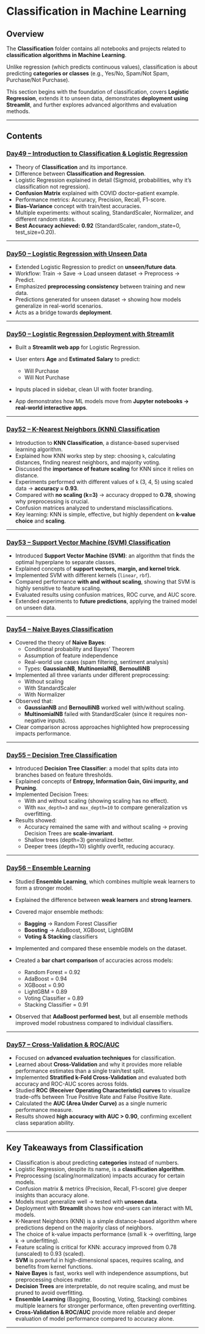 # Classification in Machine Learning

## Overview

The **Classification** folder contains all notebooks and projects related to **classification algorithms in Machine Learning**.

Unlike regression (which predicts continuous values), classification is about predicting **categories or classes** (e.g., Yes/No, Spam/Not Spam, Purchase/Not Purchase).

This section begins with the foundation of classification, covers **Logistic Regression**, extends it to unseen data, demonstrates **deployment using Streamlit**, and further explores advanced algorithms and evaluation methods.

---

## Contents

### [Day49 – Introduction to Classification & Logistic Regression](Day49_Intro_to_Classification_&_Logistic_Regression)

* Theory of **Classification** and its importance.
* Difference between **Classification and Regression**.
* Logistic Regression explained in detail (Sigmoid, probabilities, why it’s classification not regression).
* **Confusion Matrix** explained with COVID doctor–patient example.
* Performance metrics: Accuracy, Precision, Recall, F1-score.
* **Bias–Variance** concept with train/test accuracies.
* Multiple experiments: without scaling, StandardScaler, Normalizer, and different random states.
* **Best Accuracy achieved: 0.92** (StandardScaler, random_state=0, test_size=0.20).

---

### [Day50 – Logistic Regression with Unseen Data](Day50a_Logistic_Regression_on_Unseen_Data)

* Extended Logistic Regression to predict on **unseen/future data**.
* Workflow: Train → Save → Load unseen dataset → Preprocess → Predict.
* Emphasized **preprocessing consistency** between training and new data.
* Predictions generated for unseen dataset → showing how models generalize in real-world scenarios.
* Acts as a bridge towards **deployment**.

---

### [Day50 – Logistic Regression Deployment with Streamlit](Day50b_LR_Deployment_with_Streamlit)

* Built a **Streamlit web app** for Logistic Regression.
* User enters **Age** and **Estimated Salary** to predict:

  * Will Purchase
  * Will Not Purchase
* Inputs placed in sidebar, clean UI with footer branding.
* App demonstrates how ML models move from **Jupyter notebooks → real-world interactive apps**.

---

### [Day52 – K-Nearest Neighbors (KNN) Classification](Day52_K-Nearest_Neighbors_(KNN)_Classification)

* Introduction to **KNN Classification**, a distance-based supervised learning algorithm.
* Explained how KNN works step by step: choosing `k`, calculating distances, finding nearest neighbors, and majority voting.
* Discussed the **importance of feature scaling** for KNN since it relies on distance.
* Experiments performed with different values of `k` (3, 4, 5) using scaled data → **accuracy = 0.93**.
* Compared with **no scaling (k=3)** → accuracy dropped to **0.78**, showing why preprocessing is crucial.
* Confusion matrices analyzed to understand misclassifications.
* Key learning: KNN is simple, effective, but highly dependent on **k-value choice** and **scaling**.

---

### [Day53 – Support Vector Machine (SVM) Classification](Day53_Support_Vector_Machine(SVM)_Classification)

* Introduced **Support Vector Machine (SVM)**: an algorithm that finds the optimal hyperplane to separate classes.  
* Explained concepts of **support vectors, margin, and kernel trick**.  
* Implemented SVM with different kernels (`linear`, `rbf`).  
* Compared performance **with and without scaling**, showing that SVM is highly sensitive to feature scaling.  
* Evaluated results using confusion matrices, ROC curve, and AUC score.  
* Extended experiments to **future predictions**, applying the trained model on unseen data.  

---

### [Day54 – Naive Bayes Classification](Day54_Naive_Bayes_Classification)

* Covered the theory of **Naive Bayes**:
  - Conditional probability and Bayes’ Theorem  
  - Assumption of feature independence  
  - Real-world use cases (spam filtering, sentiment analysis)  
  - Types: **GaussianNB**, **MultinomialNB**, **BernoulliNB**  
* Implemented all three variants under different preprocessing:
  - Without scaling  
  - With StandardScaler  
  - With Normalizer  
* Observed that:
  - **GaussianNB** and **BernoulliNB** worked well with/without scaling.  
  - **MultinomialNB** failed with StandardScaler (since it requires non-negative inputs).  
* Clear comparison across approaches highlighted how preprocessing impacts performance.  

---

### [Day55 – Decision Tree Classification](Day55_Decision_Tree_Classification)

* Introduced **Decision Tree Classifier**: a model that splits data into branches based on feature thresholds.  
* Explained concepts of **Entropy, Information Gain, Gini impurity, and Pruning**.  
* Implemented Decision Trees:
  - With and without scaling (showing scaling has no effect).  
  - With `max_depth=3` and `max_depth=10` to compare generalization vs overfitting.  
* Results showed:
  - Accuracy remained the same with and without scaling → proving Decision Trees are **scale-invariant**.  
  - Shallow trees (depth=3) generalized better.  
  - Deeper trees (depth=10) slightly overfit, reducing accuracy.  

---

### [Day56 – Ensemble Learning](Day56_Ensemble_Learning)

* Studied **Ensemble Learning**, which combines multiple weak learners to form a stronger model.
* Explained the difference between **weak learners** and **strong learners**.
* Covered major ensemble methods:

  * **Bagging** → Random Forest Classifier
  * **Boosting** → AdaBoost, XGBoost, LightGBM
  * **Voting & Stacking** classifiers
* Implemented and compared these ensemble models on the dataset.
* Created a **bar chart comparison** of accuracies across models:

  * Random Forest = 0.92
  * AdaBoost = 0.94
  * XGBoost = 0.90
  * LightGBM = 0.89
  * Voting Classifier = 0.89
  * Stacking Classifier = 0.91
* Observed that **AdaBoost performed best**, but all ensemble methods improved model robustness compared to individual classifiers.

---

### [Day57 – Cross-Validation & ROC/AUC](Day57_Cross_Validation_and_ROC_AUC)

* Focused on **advanced evaluation techniques** for classification.
* Learned about **Cross-Validation** and why it provides more reliable performance estimates than a single train/test split.
* Implemented **Stratified k-Fold Cross-Validation** and evaluated both accuracy and ROC-AUC scores across folds.
* Studied **ROC (Receiver Operating Characteristic) curves** to visualize trade-offs between True Positive Rate and False Positive Rate.
* Calculated the **AUC (Area Under Curve)** as a single numeric performance measure.
* Results showed **high accuracy with AUC > 0.90**, confirming excellent class separation ability.

---
## Key Takeaways from Classification

* Classification is about predicting **categories** instead of numbers.
* Logistic Regression, despite its name, is a **classification algorithm**.
* Preprocessing (scaling/normalization) impacts accuracy for certain models.
* Confusion matrix & metrics (Precision, Recall, F1-score) give deeper insights than accuracy alone.
* Models must generalize well → tested with **unseen data**.
* Deployment with **Streamlit** shows how end-users can interact with ML models.
* K-Nearest Neighbors (KNN) is a simple distance-based algorithm where predictions depend on the majority class of neighbors.
* The choice of k-value impacts performance (small k → overfitting, large k → underfitting).
* Feature scaling is critical for KNN: accuracy improved from 0.78 (unscaled) to 0.93 (scaled).
* **SVM** is powerful in high-dimensional spaces, requires scaling, and benefits from kernel functions.
* **Naive Bayes** is fast, works well with independence assumptions, but preprocessing choices matter.
* **Decision Trees** are interpretable, do not require scaling, and must be pruned to avoid overfitting.
* **Ensemble Learning** (Bagging, Boosting, Voting, Stacking) combines multiple learners for stronger performance, often preventing overfitting.
* **Cross-Validation & ROC/AUC** provide more reliable and deeper evaluation of model performance compared to accuracy alone.

---
